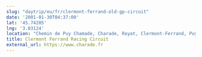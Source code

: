 ```yaml
---
slug: "daytrip/eu/fr/clermont-ferrand-old-gp-circuit"
date: '2001-01-30T04:37:00'
lat: '45.74205'
lng: '3.03124'
location: "Chemin de Puy Chamade, Charade, Royat, Clermont-Ferrand, Puy-de-Dôme, Auvergne-Rhône-Alpes, France métropolitaine, 63130, France"
title: Clermont Ferrand Racing Circuit
external_url: https://www.charade.fr
---
```



